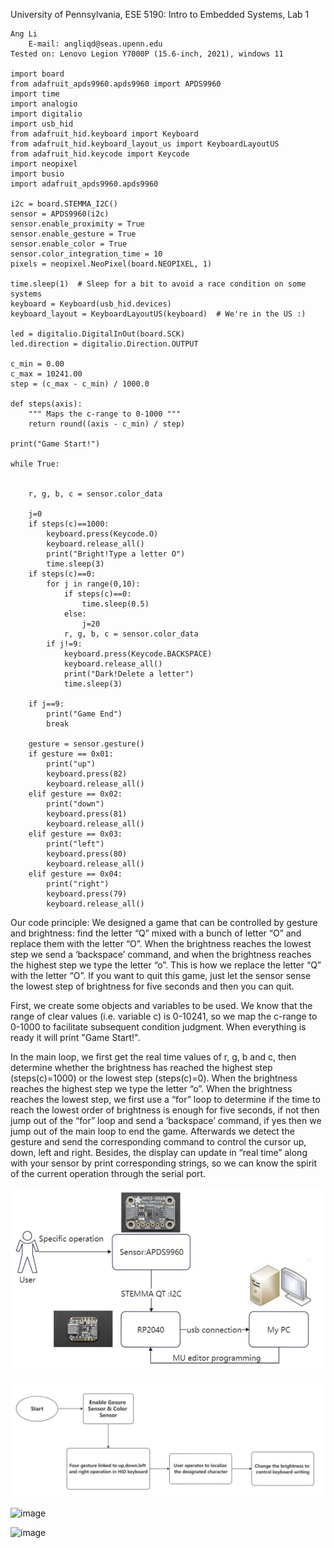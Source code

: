 University of Pennsylvania, ESE 5190: Intro to Embedded Systems, Lab 1

    Ang Li 
        E-mail: angliqd@seas.upenn.edu
    Tested on: Lenovo Legion Y7000P (15.6-inch, 2021), windows 11
    
    import board
    from adafruit_apds9960.apds9960 import APDS9960
    import time
    import analogio
    import digitalio
    import usb_hid
    from adafruit_hid.keyboard import Keyboard
    from adafruit_hid.keyboard_layout_us import KeyboardLayoutUS
    from adafruit_hid.keycode import Keycode
    import neopixel
    import busio
    import adafruit_apds9960.apds9960

    i2c = board.STEMMA_I2C()
    sensor = APDS9960(i2c)
    sensor.enable_proximity = True
    sensor.enable_gesture = True
    sensor.enable_color = True
    sensor.color_integration_time = 10
    pixels = neopixel.NeoPixel(board.NEOPIXEL, 1)

    time.sleep(1)  # Sleep for a bit to avoid a race condition on some systems
    keyboard = Keyboard(usb_hid.devices)
    keyboard_layout = KeyboardLayoutUS(keyboard)  # We're in the US :)

    led = digitalio.DigitalInOut(board.SCK)
    led.direction = digitalio.Direction.OUTPUT

    c_min = 0.00
    c_max = 10241.00
    step = (c_max - c_min) / 1000.0

    def steps(axis):
        """ Maps the c-range to 0-1000 """
        return round((axis - c_min) / step)

    print("Game Start!")

    while True:


        r, g, b, c = sensor.color_data

        j=0
        if steps(c)==1000:
            keyboard.press(Keycode.O)
            keyboard.release_all()
            print("Bright!Type a letter O")
            time.sleep(3)
        if steps(c)==0:
            for j in range(0,10):
                if steps(c)==0:
                    time.sleep(0.5)
                else:
                    j=20
                r, g, b, c = sensor.color_data
            if j!=9:
                keyboard.press(Keycode.BACKSPACE)
                keyboard.release_all()
                print("Dark!Delete a letter")
                time.sleep(3)

        if j==9:
            print("Game End")
            break

        gesture = sensor.gesture()
        if gesture == 0x01:
            print("up")
            keyboard.press(82)
            keyboard.release_all()
        elif gesture == 0x02:
            print("down")
            keyboard.press(81)
            keyboard.release_all()
        elif gesture == 0x03:
            print("left")
            keyboard.press(80)
            keyboard.release_all()
        elif gesture == 0x04:
            print("right")
            keyboard.press(79)
            keyboard.release_all()


Our code principle:
We designed a game that can be controlled by gesture and brightness: find the letter “Q” mixed with a bunch of letter “O” and replace them with the letter “O”. When the brightness reaches the lowest step we send a ‘backspace’ command, and when the brightness reaches the highest step we type the letter “o”. This is how we replace the letter “Q” with the letter “O”. If you want to quit this game, just let the sensor sense the lowest step of brightness for five seconds and then you can quit.

First, we create some objects and variables to be used. We know that the range of clear values (i.e. variable c) is 0-10241, so we map the c-range to 0-1000 to facilitate subsequent condition judgment. When everything is ready it will print "Game Start!".

In the main loop, we first get the real time values of r, g, b and c, then determine whether the brightness has reached the highest step (steps(c)=1000) or the lowest step (steps(c)=0). When the brightness reaches the highest step we type the letter “o”. When the brightness reaches the lowest step, we first use a “for” loop to determine if the time to reach the lowest order of brightness is enough for five seconds, if not then jump out of the “for” loop and send a ‘backspace’ command, if yes then we jump out of the main loop to end the game. Afterwards we detect the gesture and send the corresponding command to control the cursor up, down, left and right. Besides, the display can update in “real time” along with your sensor by print corresponding strings, so we can know the spirit of the current operation through the serial port.



![image](https://github.com/AngLi-00/ese5190-2022-lab1-firefly/blob/1962d36c4e6b97844f0391fcda429ba582b27104/schematic%20diagram.jpg)

![image](https://github.com/AngLi-00/ese5190-2022-lab1-firefly/blob/1962d36c4e6b97844f0391fcda429ba582b27104/Function%20clarity.jpg)

![image](https://github.com/AngLi-00/ese5190-2022-lab1-firefly/blob/1962d36c4e6b97844f0391fcda429ba582b27104/firefly.gif)

![image](https://github.com/AngLi-00/ese5190-2022-lab1-firefly/blob/1962d36c4e6b97844f0391fcda429ba582b27104/real-time%20visualizer.gif)





